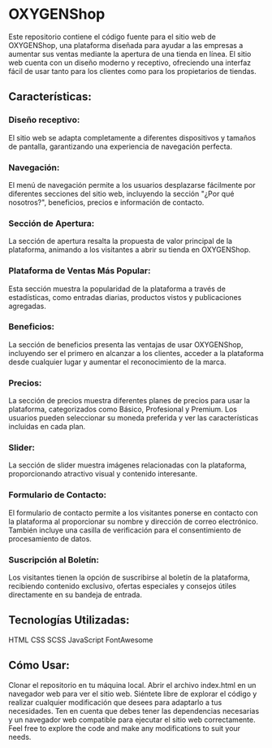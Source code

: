 # OXYGENShop
Este repositorio contiene el código fuente para el sitio web de OXYGENShop, una plataforma diseñada para ayudar a las empresas a aumentar sus ventas mediante la apertura de una tienda en línea. El sitio web cuenta con un diseño moderno y receptivo, ofreciendo una interfaz fácil de usar tanto para los clientes como para los propietarios de tiendas.

## Características:
### Diseño receptivo: 
El sitio web se adapta completamente a diferentes dispositivos y tamaños de pantalla, garantizando una experiencia de navegación perfecta.
### Navegación: 
El menú de navegación permite a los usuarios desplazarse fácilmente por diferentes secciones del sitio web, incluyendo la sección "¿Por qué nosotros?", beneficios, precios e información de contacto.
### Sección de Apertura: 
La sección de apertura resalta la propuesta de valor principal de la plataforma, animando a los visitantes a abrir su tienda en OXYGENShop.
### Plataforma de Ventas Más Popular: 
Esta sección muestra la popularidad de la plataforma a través de estadísticas, como entradas diarias, productos vistos y publicaciones agregadas.
### Beneficios: 
La sección de beneficios presenta las ventajas de usar OXYGENShop, incluyendo ser el primero en alcanzar a los clientes, acceder a la plataforma desde cualquier lugar y aumentar el reconocimiento de la marca.
### Precios: 
La sección de precios muestra diferentes planes de precios para usar la plataforma, categorizados como Básico, Profesional y Premium. Los usuarios pueden seleccionar su moneda preferida y ver las características incluidas en cada plan.
### Slider: 
La sección de slider muestra imágenes relacionadas con la plataforma, proporcionando atractivo visual y contenido interesante.
### Formulario de Contacto: 
El formulario de contacto permite a los visitantes ponerse en contacto con la plataforma al proporcionar su nombre y dirección de correo electrónico. También incluye una casilla de verificación para el consentimiento de procesamiento de datos.
### Suscripción al Boletín: 
Los visitantes tienen la opción de suscribirse al boletín de la plataforma, recibiendo contenido exclusivo, ofertas especiales y consejos útiles directamente en su bandeja de entrada.

## Tecnologías Utilizadas:
HTML
CSS
SCSS
JavaScript
FontAwesome

## Cómo Usar:

Clonar el repositorio en tu máquina local.
Abrir el archivo index.html en un navegador web para ver el sitio web.
Siéntete libre de explorar el código y realizar cualquier modificación que desees para adaptarlo a tus necesidades.
Ten en cuenta que debes tener las dependencias necesarias y un navegador web compatible para ejecutar el sitio web correctamente.
Feel free to explore the code and make any modifications to suit your needs.
